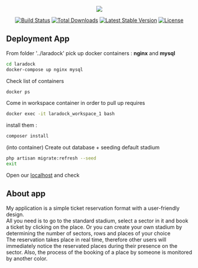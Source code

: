 <p align="center"><img src="https://laravel.com/assets/img/components/logo-laravel.svg"></p>

<p align="center">
<a href="https://travis-ci.org/laravel/framework"><img src="https://travis-ci.org/laravel/framework.svg" alt="Build Status"></a>
<a href="https://packagist.org/packages/laravel/framework"><img src="https://poser.pugx.org/laravel/framework/d/total.svg" alt="Total Downloads"></a>
<a href="https://packagist.org/packages/laravel/framework"><img src="https://poser.pugx.org/laravel/framework/v/stable.svg" alt="Latest Stable Version"></a>
<a href="https://packagist.org/packages/laravel/framework"><img src="https://poser.pugx.org/laravel/framework/license.svg" alt="License"></a>
</p>

## Deployment App
From folder '../laradock' pick up docker containers : <b>nginx</b> and <b>mysql</b>
```bash
cd laradock
docker-compose up nginx mysql
```
Check list of containers
```bash
docker ps
```
Come in workspace container in order to pull up requires
```bash
docker exec -it laradock_workspace_1 bash
```
install them : 
```bash
composer install
```
(into container) Create out database + seeding default stadium
```bash
php artisan migrate:refresh --seed
exit
```
Open our [localhost](http://localhost) and check
## About app
My application is a simple ticket reservation format with a user-friendly design. <br>
All you need is to go to the standard stadium, select a sector in it and book a ticket by clicking on the place. Or you can create your own stadium by determining the number of sectors, rows and places of your choice<br>
The reservation takes place in real time, therefore other users will immediately notice the reservated places during their presence on the sector. Also, the process of the booking of a place by someone is monitored by another color.
